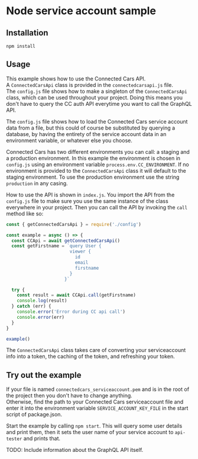 # Node service account sample

## Installation
`npm install`

## Usage
This example shows how to use the Connected Cars API.  
A `ConnectedCarsApi` class is provided in the `connectedcarsapi.js` file.  
The `config.js` file shows how to make a singleton of the `ConnectedCarsApi` class, which can be used throughout your project. Doing this means you don't have to query the CC auth API everytime you want to call the GraphQL API.  

The `config.js` file shows how to load the Connected Cars service account data from a file, but this could of course be substituted by querying a database, by having the entirety of the service account data in an environment variable, or whatever else you choose. 

Connected Cars has two different environments you can call: a staging and a production environment. In this example the environment is chosen in `config.js` using an environment variable `process.env.CC_ENVIRONMENT`. If no environment is provided to the `ConnectedCarsApi` class it will default to the staging environment. To use the production environment use the string `production` in any casing.

How to use the API is shown in `index.js`. You import the API from the `config.js` file to make sure you use the same instance of the class everywhere in your project. Then you can call the API by invoking the `call` method like so:

``` js
const { getConnectedCarsApi } = require('./config')

const example = async () => {
  const CCApi = await getConnectedCarsApi()
  const getFirstname = `query User {
                        viewer {
                          id
                          email
                          firstname
                        }
                      }`

  try {
    const result = await CCApi.call(getFirstname)
    console.log(result)
  } catch (err) {
    console.error('Error during CC api call')
    console.error(err)
  }
}

example()
```

The `ConnectedCarsApi` class takes care of converting your serviceaccount info into a token, the caching of the token, and refreshing your token. 

## Try out the example
If your file is named `connectedcars_serviceaccount.pem` and is in the root of the project then you don't have to change anything.  
Otherwise, find the path to your Connected Cars serviceaccount file and enter it into the environment variable `SERVICE_ACCOUNT_KEY_FILE` in the start script of package.json.  

Start the example by calling `npm start`. This will query some user details and print them, then it sets the user name of your service account to `api-tester` and prints that.  


TODO: Include information about the GraphQL API itself.